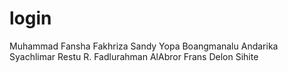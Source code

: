 # login

Muhammad Fansha Fakhriza
Sandy Yopa Boangmanalu
Andarika Syachlimar Restu R.
Fadlurahman AlAbror
Frans Delon Sihite
